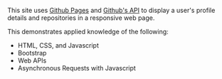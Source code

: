 This site uses [Github Pages](https://pages.github.com/) and [Github's API](https://developer.github.com/v3/) to display a user's profile details and repositories in a responsive web page.

This demonstrates applied knowledge of the following:

 - HTML, CSS, and Javascript
 - Bootstrap
 - Web APIs
 - Asynchronous Requests with Javascript